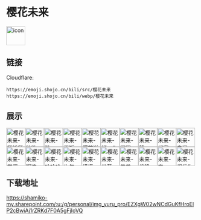 # 樱花未来
<img src="https://emoji.shojo.cn/bili/src/樱花未来/icon.png" width="50" height="50" alt="icon">

## 链接
Cloudflare:
```
https://emoji.shojo.cn/bili/src/樱花未来
https://emoji.shojo.cn/bili/webp/樱花未来
```
## 展示
<img src="https://emoji.shojo.cn/bili/src/樱花未来/樱花未来-拜托拜托.png" width="50" height="50" alt="樱花未来-拜托拜托"><img src="https://emoji.shojo.cn/bili/src/樱花未来/樱花未来-贴贴.png" width="50" height="50" alt="樱花未来-贴贴"><img src="https://emoji.shojo.cn/bili/src/樱花未来/樱花未来-酷.png" width="50" height="50" alt="樱花未来-酷"><img src="https://emoji.shojo.cn/bili/src/樱花未来/樱花未来-干饭.png" width="50" height="50" alt="樱花未来-干饭"><img src="https://emoji.shojo.cn/bili/src/樱花未来/樱花未来-樱花送你.png" width="50" height="50" alt="樱花未来-樱花送你"><img src="https://emoji.shojo.cn/bili/src/樱花未来/樱花未来-打call.png" width="50" height="50" alt="樱花未来-打call"><img src="https://emoji.shojo.cn/bili/src/樱花未来/樱花未来-困困-乏了.png" width="50" height="50" alt="樱花未来-困困-乏了"><img src="https://emoji.shojo.cn/bili/src/樱花未来/樱花未来-赞.png" width="50" height="50" alt="樱花未来-赞"><img src="https://emoji.shojo.cn/bili/src/樱花未来/樱花未来-好家伙-哦吼.png" width="50" height="50" alt="樱花未来-好家伙-哦吼"><img src="https://emoji.shojo.cn/bili/src/樱花未来/樱花未来-自闭.png" width="50" height="50" alt="樱花未来-自闭"><img src="https://emoji.shojo.cn/bili/src/樱花未来/樱花未来-赏樱.png" width="50" height="50" alt="樱花未来-赏樱"><img src="https://emoji.shojo.cn/bili/src/樱花未来/樱花未来-啊这.png" width="50" height="50" alt="樱花未来-啊这"><img src="https://emoji.shojo.cn/bili/src/樱花未来/樱花未来-哈哈哈哈.png" width="50" height="50" alt="樱花未来-哈哈哈哈"><img src="https://emoji.shojo.cn/bili/src/樱花未来/樱花未来-生气.png" width="50" height="50" alt="樱花未来-生气"><img src="https://emoji.shojo.cn/bili/src/樱花未来/樱花未来-摸摸.png" width="50" height="50" alt="樱花未来-摸摸"><img src="https://emoji.shojo.cn/bili/src/樱花未来/樱花未来-发芽.png" width="50" height="50" alt="樱花未来-发芽"><img src="https://emoji.shojo.cn/bili/src/樱花未来/樱花未来-羞羞.png" width="50" height="50" alt="樱花未来-羞羞"><img src="https://emoji.shojo.cn/bili/src/樱花未来/樱花未来-投降.png" width="50" height="50" alt="樱花未来-投降"><img src="https://emoji.shojo.cn/bili/src/樱花未来/樱花未来-害.png" width="50" height="50" alt="樱花未来-害"><img src="https://emoji.shojo.cn/bili/src/樱花未来/樱花未来-相信你.png" width="50" height="50" alt="樱花未来-相信你">

## 下载地址

https://shamiko-my.sharepoint.com/:u:/g/personal/img_yuru_pro/EZXgW02wNCdGuKfHroElP2cBwiAj1rZRKd7F0A5gFjIoVQ